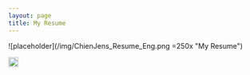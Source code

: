 ```yaml
---
layout: page
title: My Resume
---
```


![placeholder](/img/ChienJens_Resume_Eng.png =250x "My Resume")

<img src="https://github.com/chienjens.github.io/img/ChienJens_Resume_Eng.png" width="20">
